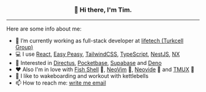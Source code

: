 <h3 align="center">👋 Hi there, I'm Tim.</h3>

---

Here are some info about me:

- 🔭 I’m currently working as full-stack developer at [lifetech (Turkcell Group)](https://lifetech.by/)
- 💻 I use [React](https://reactjs.org/), [Easy Peasy](https://easy-peasy.dev/), [TailwindCSS](https://tailwindcss.com/), [TypeScript](https://www.typescriptlang.org/), [NestJS](https://www.nestjs.com), [NX](https://nx.dev)
- 🧁 Interested in [Directus](https://directus.io/), [Pocketbase](https://pocketbase.io/), [Supabase](https://supabase.io/) and [Deno](https://deno.com/)
- ❤ Also I'm in love with [Fish Shell](https://fishshell.com/) 💙, [NeoVim](https://neovim.io/) 🩵, [Neovide](https://neovide.dev/) 💚 and [TMUX](https://github.com/tmux/tmux/wiki) 💜
- 💪 I like to wakeboarding and workout with kettlebells
- 📫 How to reach me: [write me email](mailto:timofei@seriakov.pro)
